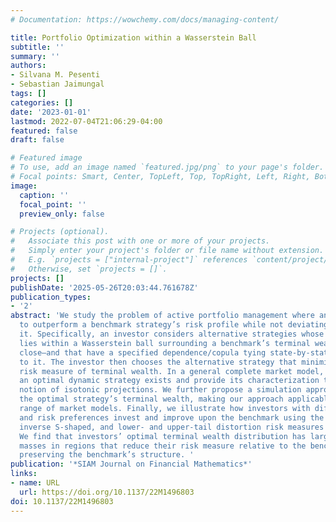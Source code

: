 ```yaml
---
# Documentation: https://wowchemy.com/docs/managing-content/

title: Portfolio Optimization within a Wasserstein Ball
subtitle: ''
summary: ''
authors:
- Silvana M. Pesenti
- Sebastian Jaimungal
tags: []
categories: []
date: '2023-01-01'
lastmod: 2022-07-04T21:06:29-04:00
featured: false
draft: false

# Featured image
# To use, add an image named `featured.jpg/png` to your page's folder.
# Focal points: Smart, Center, TopLeft, Top, TopRight, Left, Right, BottomLeft, Bottom, BottomRight.
image:
  caption: ''
  focal_point: ''
  preview_only: false

# Projects (optional).
#   Associate this post with one or more of your projects.
#   Simply enter your project's folder or file name without extension.
#   E.g. `projects = ["internal-project"]` references `content/project/deep-learning/index.md`.
#   Otherwise, set `projects = []`.
projects: []
publishDate: '2025-05-26T20:03:44.761678Z'
publication_types:
- '2'
abstract: 'We study the problem of active portfolio management where an investor aims
  to outperform a benchmark strategy’s risk profile while not deviating too far from
  it. Specifically, an investor considers alternative strategies whose terminal wealth
  lies within a Wasserstein ball surrounding a benchmark’s terminal wealth—being distributionally
  close—and that have a specified dependence/copula tying state-by-state outcomes
  to it. The investor then chooses the alternative strategy that minimizes a distortion
  risk measure of terminal wealth. In a general complete market model, we prove that
  an optimal dynamic strategy exists and provide its characterization through the
  notion of isotonic projections. We further propose a simulation approach to calculate
  the optimal strategy’s terminal wealth, making our approach applicable to a wide
  range of market models. Finally, we illustrate how investors with different copula
  and risk preferences invest and improve upon the benchmark using the Tail Value-at-Risk,
  inverse S-shaped, and lower- and upper-tail distortion risk measures as examples.
  We find that investors’ optimal terminal wealth distribution has larger probability
  masses in regions that reduce their risk measure relative to the benchmark while
  preserving the benchmark’s structure. '
publication: '*SIAM Journal on Financial Mathematics*'
links:
- name: URL
  url: https://doi.org/10.1137/22M1496803
doi: 10.1137/22M1496803
---
```

